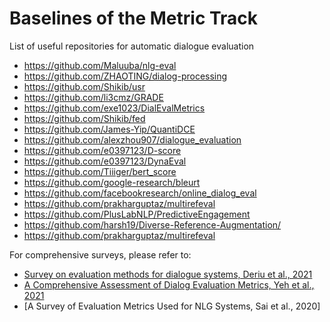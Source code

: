 # Baselines of the Metric Track

List of useful repositories for automatic dialogue evaluation
- https://github.com/Maluuba/nlg-eval
- https://github.com/ZHAOTING/dialog-processing
- https://github.com/Shikib/usr
- https://github.com/li3cmz/GRADE
- https://github.com/exe1023/DialEvalMetrics
- https://github.com/Shikib/fed
- https://github.com/James-Yip/QuantiDCE
- https://github.com/alexzhou907/dialogue_evaluation
- https://github.com/e0397123/D-score
- https://github.com/e0397123/DynaEval
- https://github.com/Tiiiger/bert_score
- https://github.com/google-research/bleurt
- https://github.com/facebookresearch/online_dialog_eval
- https://github.com/prakharguptaz/multirefeval
- https://github.com/PlusLabNLP/PredictiveEngagement
- https://github.com/harsh19/Diverse-Reference-Augmentation/
- https://github.com/prakharguptaz/multirefeval

For comprehensive surveys, please refer to:
- [Survey on evaluation methods for dialogue systems, Deriu et al., 2021](https://link.springer.com/article/10.1007/s10462-020-09866-x)
- [A Comprehensive Assessment of Dialog Evaluation Metrics, Yeh et al., 2021](https://arxiv.org/abs/2106.03706)
- [A Survey of Evaluation Metrics Used for NLG Systems, Sai et al., 2020]

